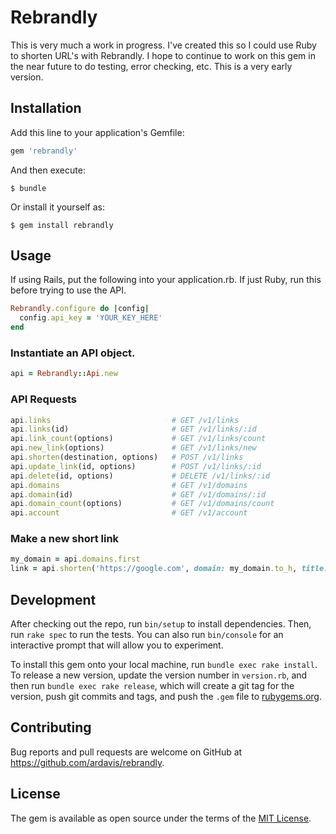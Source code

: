 # Rebrandly

This is very much a work in progress. I've created this so I could use Ruby to
shorten URL's with Rebrandly. I hope to continue to work on this gem in the near
future to do testing, error checking, etc. This is a very early version.

## Installation

Add this line to your application's Gemfile:

```ruby
gem 'rebrandly'
```

And then execute:

    $ bundle

Or install it yourself as:

    $ gem install rebrandly

## Usage

If using Rails, put the following into your application.rb. If just Ruby,
run this before trying to use the API.

```ruby
Rebrandly.configure do |config|
  config.api_key = 'YOUR_KEY_HERE'
end
```

### Instantiate an API object.

```ruby
api = Rebrandly::Api.new
```

### API Requests

```ruby
api.links                           # GET /v1/links
api.links(id)                       # GET /v1/links/:id
api.link_count(options)             # GET /v1/links/count
api.new_link(options)               # GET /v1/links/new
api.shorten(destination, options)   # POST /v1/links
api.update_link(id, options)        # POST /v1/links/:id
api.delete(id, options)             # DELETE /v1/links/:id
api.domains                         # GET /v1/domains
api.domain(id)                      # GET /v1/domains/:id
api.domain_count(options)           # GET /v1/domains/count
api.account                         # GET /v1/account
```

### Make a new short link

```ruby
my_domain = api.domains.first
link = api.shorten('https://google.com', domain: my_domain.to_h, title: 'Google', description: 'The Googles!!!', favourite: true)
```


## Development

After checking out the repo, run `bin/setup` to install dependencies. Then, run `rake spec` to run the tests. You can also run `bin/console` for an interactive prompt that will allow you to experiment.

To install this gem onto your local machine, run `bundle exec rake install`. To release a new version, update the version number in `version.rb`, and then run `bundle exec rake release`, which will create a git tag for the version, push git commits and tags, and push the `.gem` file to [rubygems.org](https://rubygems.org).

## Contributing

Bug reports and pull requests are welcome on GitHub at https://github.com/ardavis/rebrandly.


## License

The gem is available as open source under the terms of the [MIT License](http://opensource.org/licenses/MIT).
